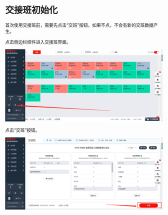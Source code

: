 # 交接班初始化

首次使用交接班前，需要先点击“交班”按钮，如果不点，不会有新的交班数据产生。

点击侧边栏控件进入交接班界面。

![](../../.gitbook/assets/image%20%28408%29.png)

点击“交班”按钮。  


![](../../.gitbook/assets/image%20%2886%29.png)



